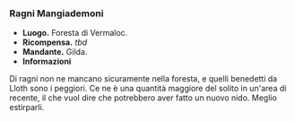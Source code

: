 ### **Ragni Mangiademoni**
* **Luogo.**  Foresta di Vermaloc.  
* **Ricompensa.** *tbd*  
* **Mandante.** Gilda.  
* **Informazioni**
<div class="dialogue">
    <div class="icon chestibor"></div>
    <p>Di ragni non ne mancano sicuramente nella foresta, e quelli benedetti da Lloth sono i peggiori. Ce ne è una quantità maggiore del solito in un'area di recente, il che vuol dire che potrebbero aver fatto un nuovo nido. Meglio estirparli.</p>
</div>

